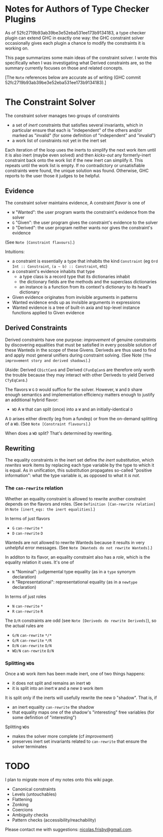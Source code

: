 # Notes for Authors of Type Checker Plugins

As of 52fc2719b93ab39be3e52eba531ee173b9134183, a type checker plugin can extend GHC in exactly one way:
the GHC constraint solver occasionally gives each plugin a chance to modify the constraints it is working on.

This page summarizes some main ideas of the constraint solver.
I wrote this specifically when I was investigating what Derived constraints are,
so the summary currently focuses on those and related concepts.

\[The `Note` references below are accurate as of writing
(GHC commit 52fc2719b93ab39be3e52eba531ee173b9134183).\]

# The Constraint Solver

The constraint solver manages two groups of constraints
  * a set of *inert* constraints that satisfies several invariants,
    which in particular ensure that each is "independent" of the others and/or marked as "invalid"
	(for some definition of "independent" and "invalid")
  * a work list of constraints not yet in the inert set

Each iteration of the loop uses the inerts to simplify the next work item
until it is also inert (maybe even solved)
and then *kicks-out* any formerly-inert constraint back onto the work list
if the new inert can simplify it.
This repeats until the work list is empty.
If no contradictory or unsatisfiable constraints were found,
the unique solution was found.
Otherwise, GHC reports to the user those it judges to be helpful.

## Evidence

The constraint solver maintains evidence,
A constraint *flavor* is one of
  * `W` "Wanted": the user program wants the constraint's evidence from the solver
  * `G` "Given": the user program gives the constraint's evidence to the solver
  * `D` "Derived": the user program neither wants nor gives the constraint's evidence

(See `Note [Constraint flavours]`.)

Intuitions:
  * a constraint is essentially a type that inhabits the kind `Constraint`
    (eg `Ord Int :: Constraint`, `(a ~ b) :: Constraint`, etc)
  * a constraint's evidence inhabits that type
      * a type class is a record type that its dictionaries inhabit
	  * the dictionary fields are the methods and the superclass dictionaries
      * an instance is a function from its context's dictionary to its head's dictionary
  * Given evidence originates from invisible arguments in patterns
  * Wanted evidence ends up as invisible arguments in expressions
  * Wanted evidence is a tree of built-in axia and top-level instance functions
    applied to Given evidence

## Derived Constraints

Derived constraints have one purpose: *improvement* of genuine constraints
by discovering equalities that must be satisfied in every possible solution
of these Wanteds in the scope of these Givens.
Deriveds are thus used to find and apply most general unifiers during constraint solving.
(See Note `[The improvement story and derived shadows]`.)

(Aside: Derived `CDictCan`s and Derived `CFunEqCan`s are therefore only worth the trouble
because they may interact with other Deriveds to yield Derived `CTyEqCan`s.)

The flavors `W` `G` `D` would suffice for the solver.
However, `W` and `D` share enough semantics
and implementation efficiency matters enough
to justify an additional hybrid flavor:
  * `WD` A `W` that can split (once) into a `W` and an initially-identical `D`

A `D` arises either directly (eg from a fundep) or from the on-demand splitting of a `WD`.
(See `Note [Constraint flavours]`.)

When does a `WD` split? That's determined by rewriting.

## Rewriting

The equality constraints in the inert set define *the inert substitution*,
which *rewrites* work items by replacing each type variable by the type to which it is equal.
As in unification, this substitution propagates so-called "positive information":
what the type variable *is*,
as opposed to what it *is not*.

### The `can-rewrite` relation

Whether an equality constraint is allowed to rewrite another constraint
depends on the flavors and roles.
(See `Definition [Can-rewrite relation]` in `Note [inert_eqs: the inert equalities]`.)

In terms of just flavors
  * `G` `can-rewrite` `*`
  * `D` `can-rewrite` `D`

Wanteds are not allowed to rewrite Wanteds because it results in very unhelpful error messages.
(See `Note [Wanteds do not rewrite Wanteds]`.)

In additon to its flavor, an equality constraint also has a *role*,
which is the equality relation it uses.
It's one of
  * `N` "Nominal": judgemental type equality (as in a `type` synonym declaration)
  * `R` "Representational": representational equality (as in a `newtype` declaration)

In terms of just roles
  * `N` `can-rewrite` `*`
  * `R` `can-rewrite` `R`

The `D/R` constraints are odd (see `Note [Deriveds do rewrite Deriveds]`),
so the actual rules are
  * `G/N` `can-rewrite` `*/*`
  * `G/R` `can-rewrite` `*/R`
  * `D/N` `can-rewrite` `D/N`
  * `WD/N` `can-rewrite` `D/N`

### Splitting `WD`s

Once a `WD` work item has been made inert, one of two things happens:
  * it does not split and remains an inert `WD`
  * it is split into an inert `W` and a new `D` work item

It is split only if the inerts will usefully rewrite the new `D` "shadow".
That is, if
  * an inert equality `can-rewrite` the shadow
  * that equality maps one of the shadow's "interesting" free variables
    (for some definition of "interesting")

Splitting `WD`s
  * makes the solver more complete (cf *improvement*)
  * preserves inert set invariants related to `can-rewrite` that ensure the solver terminates

# TODO

I plan to migrate more of my notes onto this wiki page.

  * Canonical constraints
  * Levels (untouchables)
  * Flattening
  * Zonking
  * Coercions
  * Ambiguity checks
  * Pattern checks (accessibility/reachability)

Please contact me with suggestions: nicolas.frisby@gmail.com.

